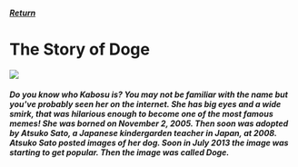 <html>
  <head>
    <title>Ian's Wiki - The Story of Doge</title>
  </head>
  <body>
    <h5>
      <a href="index.md">Return</a>
    </h5>
    <h1>The Story of Doge</h1>
    <img src="https://upload.wikimedia.org/wikipedia/en/5/5f/Original_Doge_meme.jpg"></a>
    <h5>
      <p>
        Do you know who Kabosu is? You may not be familiar with the name but you've probably seen her on the internet. She has big eyes and a wide smirk, that was hilarious enough to become one of the most famous memes! She was borned on November 2, 2005. Then soon was adopted by Atsuko Sato, a Japanese kindergarden teacher in Japan, at 2008. Atsuko Sato posted images of her dog. Soon in July 2013 the image was starting to get popular. Then the image was called Doge. 
      </p>
    </h5>
  </body>
</html>
